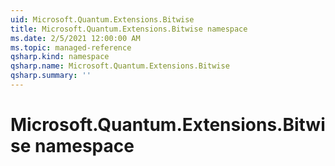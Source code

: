 ```yaml
---
uid: Microsoft.Quantum.Extensions.Bitwise
title: Microsoft.Quantum.Extensions.Bitwise namespace
ms.date: 2/5/2021 12:00:00 AM
ms.topic: managed-reference
qsharp.kind: namespace
qsharp.name: Microsoft.Quantum.Extensions.Bitwise
qsharp.summary: ''
---
```


# Microsoft.Quantum.Extensions.Bitwise namespace



